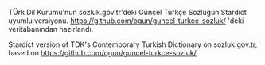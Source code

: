 TÜrk Dil Kurumu'nun sozluk.gov.tr'deki Güncel Türkçe Sözlüğün Stardict uyumlu versiyonu.
https://github.com/ogun/guncel-turkce-sozluk/ 'deki veritabanından hazırlandı. 

Stardict version of TDK's Contemporary Turkish Dictionary on sozluk.gov.tr, based on https://github.com/ogun/guncel-turkce-sozluk/